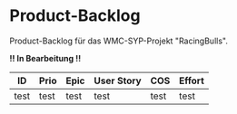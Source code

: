 
# **Product-Backlog**

Product-Backlog für das WMC-SYP-Projekt "RacingBulls".

**!! In Bearbeitung !!**

| ID | Prio | Epic | User Story | COS | Effort |
| ---|------|------| -----------|-----|--------|
|test|test|test|test|test|test|
